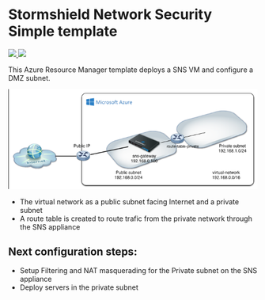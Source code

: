 # Stormshield Network Security Simple template

<a href="https://portal.azure.com/#create/Microsoft.Template/uri/https%3A%2F%2Fraw.githubusercontent.com%2Fremip2%2Fazure-templates%2Fmaster%2Fsns%2Fsns-simple%2Ftemplate.json" target="_blank">
    <img src="http://azuredeploy.net/deploybutton.png"/>
</a><a href="http://armviz.io/#/?load=https://raw.githubusercontent.com/remip2/azure-templates/master/sns/sns-simple/template.json" target="_blank">
  <img src="http://armviz.io/visualizebutton.png"/>
</a>

This Azure Resource Manager template deploys a SNS VM and configure a DMZ subnet.

<img src="img/topo-simple.png" alt="network topology">

* The virtual network as a public subnet facing Internet and a private subnet
* A route table is created to route trafic from the private network through the SNS appliance

## Next configuration steps:

* Setup Filtering and NAT masquerading for the Private subnet on the SNS appliance
* Deploy servers in the private subnet